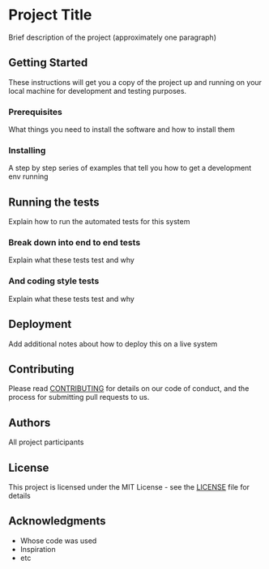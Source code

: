 # Project Title
Brief description of the project (approximately one paragraph)



## Getting Started
These instructions will get you a copy of the project up and running on your local machine for development and testing purposes.

### Prerequisites
What things you need to install the software and how to install them

### Installing
A step by step series of examples that tell you how to get a development env running



## Running the tests
Explain how to run the automated tests for this system

### Break down into end to end tests
Explain what these tests test and why

### And coding style tests
Explain what these tests test and why



## Deployment
Add additional notes about how to deploy this on a live system



## Contributing
Please read [CONTRIBUTING](CONTRIBUTING) for details on our code of conduct, and the process for submitting pull requests to us.



## Authors
All project participants



## License
This project is licensed under the MIT License - see the [LICENSE](LICENSE) file for details



## Acknowledgments
* Whose code was used
* Inspiration
* etc